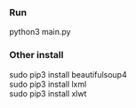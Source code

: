 ### Run
python3 main.py  

### Other install
sudo pip3 install beautifulsoup4    
sudo pip3 install lxml  
sudo pip3 install xlwt

